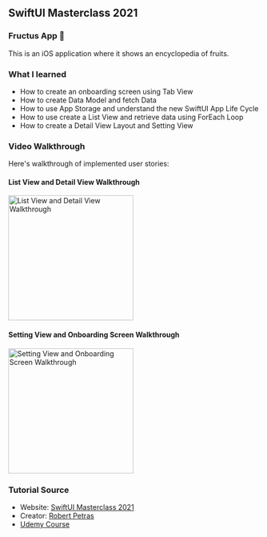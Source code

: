 ## SwiftUI Masterclass 2021

### Fructus App 🍎

This is an iOS application where it shows an encyclopedia of fruits. 

### What I learned 
- How to create an onboarding screen using Tab View
- How to create Data Model and fetch Data
- How to use App Storage and understand the new SwiftUI App Life Cycle 
- How to use create a List View and retrieve data using ForEach Loop 
- How to create a Detail View Layout and Setting View 

### Video Walkthrough

Here's walkthrough of implemented user stories:

#### List View and Detail View Walkthrough
<img src='https://github.com/MyatThuKo/iOS-Dev-Tutorials/blob/main/SwiftUI%20Masterclass%202021/Fructus/Gif/fructus_list_detail_view.gif' title='List View and Detail View Walkthrough' width='250' alt='List View and Detail View Walkthrough' />

#### Setting View and Onboarding Screen Walkthrough
<img src="https://github.com/MyatThuKo/iOS-Dev-Tutorials/blob/main/SwiftUI%20Masterclass%202021/Fructus/Gif/fructus_setting_onboarding_view.gif" title="Setting View and Onboarding Screen Walkthrough" width="250" alt="Setting View and Onboarding Screen Walkthrough"/>

### Tutorial Source 
- Website: [SwiftUI Masterclass 2021](https://swiftuimasterclass.com/) 
- Creator: [Robert Petras](https://twitter.com/@RobertPetras)
- [Udemy Course](https://www.udemy.com/course/swiftui-masterclass-course-ios-development-with-swift/)
